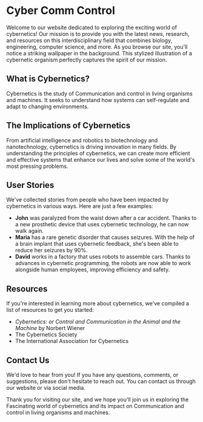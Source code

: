 <!--font:Poppins-->

# Cyber Comm Control

Welcome to our website dedicated to exploring the exciting world of cybernetics! Our mission is to provide you with the latest news, research, and resources on this interdisciplinary field that combines biology, engineering, computer science, and more. As you browse our site, you'll notice a striking wallpaper in the background. This stylized illustration of a cybernetic organism perfectly captures the spirit of our mission.

## What is Cybernetics?

Cybernetics is the study of Com<wbr>mu<wbr>ni<wbr>ca<wbr>tion and control in living organisms and machines. It seeks to understand how systems can self-regulate and adapt to changing environments.

## The Implications of Cybernetics

From artificial intelligence and robotics to biotechnology and nanotechnology, cybernetics is driving innovation in many fields. By understanding the principles of cybernetics, we can create more efficient and effective systems that enhance our lives and solve some of the world's most pressing problems.

## User Stories

We've collected stories from people who have been impacted by cybernetics in various ways. Here are just a few examples:

-   **John** was paralyzed from the waist down after a car accident. Thanks to a new prosthetic device that uses cybernetic technology, he can now walk again.
-   **Maria** has a rare genetic disorder that causes seizures. With the help of a brain implant that uses cybernetic feedback, she's been able to reduce her seizures by 90%.
-   **David** works in a factory that uses robots to assemble cars. Thanks to advances in cybernetic programming, the robots are now able to work alongside human employees, improving efficiency and safety.

## Resources

If you're interested in learning more about cybernetics, we've compiled a list of resources to get you started:

-   _Cybernetics: or Control and Com<wbr>mu<wbr>ni<wbr>ca<wbr>tion in the Animal and the Machine_ by Norbert Wiener
-   The Cybernetics Society
-   The International Association for Cybernetics

## Contact Us

We'd love to hear from you! If you have any questions, comments, or suggestions, please don't hesitate to reach out. You can contact us through our website or via social media.

Thank you for visiting our site, and we hope you'll join us in exploring the Fas<wbr>ci<wbr>na<wbr>ting world of cybernetics and its impact on Com<wbr>mu<wbr>ni<wbr>ca<wbr>tion and control in living organisms and machines.

<!--

Write me content for website with wallpaper which alt text is:

"A stylized illustration of a cybernetic organism, with metallic textures and digital glitch effects."

The name/title of the page should not be 1:1 copy of the alt text but rather a real content of the website which is using this wallpaper.

- Use markdown format
- Start with heading
- Heading should be short and concise
- The content should look like a real website
- The website should not be about the wallpaper, wallpaper is just a related background
- Heading should be contain work "wallpaper" or "background"
- Include real sections like references, contact, user stories, etc. use things relevant to the page purpose.
- Feel free to use structure like headings, bullets, numbering, blockquotes, paragraphs, horizontal lines, etc.
- You can use formatting like bold or _italic_
- You can include UTF-8 emojis
- Links should be only #hash anchors (and you can refer to the document itself)
- Do not include images


---


# The Future is Now: Embrace the Cybernetic Age

Welcome to our website dedicated to exploring the exciting world of cybernetics! Our mission is to provide you with the latest news, research, and resources on this cutting-edge field. As you browse our site, you'll notice a striking wallpaper in the background. This stylized illustration of a cybernetic organism perfectly captures the spirit of our mission.

## What is Cybernetics?

Cybernetics is the study of Com<wbr>mu<wbr>ni<wbr>ca<wbr>tion and control in living organisms and machines. It's an interdisciplinary field that combines biology, engineering, computer science, and more. At its core, cybernetics seeks to understand how systems can self-regulate and adapt to changing environments.

## Why Cybernetics Matters

The implications of cybernetics are far-reaching and profound. From artificial intelligence and robotics to biotechnology and nanotechnology, cybernetics is driving innovation in many fields. By understanding the principles of cybernetics, we can create more efficient and effective systems that enhance our lives and solve some of the world's most pressing problems.

## User Stories

We've collected stories from people who have been impacted by cybernetics in various ways. Here are just a few examples:

- **John** was paralyzed from the waist down after a car accident. Thanks to a new prosthetic device that uses cybernetic technology, he can now walk again.
- **Maria** has a rare genetic disorder that causes seizures. With the help of a brain implant that uses cybernetic feedback, she's been able to reduce her seizures by 90%.
- **David** works in a factory that uses robots to assemble cars. Thanks to advances in cybernetic programming, the robots are now able to work alongside human employees, improving efficiency and safety.

## References

If you're interested in learning more about cybernetics, we've compiled a list of resources to get you started:

- _Cybernetics: or Control and Com<wbr>mu<wbr>ni<wbr>ca<wbr>tion in the Animal and the Machine_ by Norbert Wiener
- The Cybernetics Society
- The International Association for Cybernetics

## Contact Us

We'd love to hear from you! If you have any questions, comments, or suggestions, please don't hesitate to reach out. You can contact us through our website or via social media.

Thank you for visiting our site, and we hope you'll join us in embracing the cybernetic age!


---


Heading is too long, rewrite whole content.


---


# Cybernetics: Exploring the Future of Com<wbr>mu<wbr>ni<wbr>ca<wbr>tion and Control

Welcome to our website dedicated to exploring the exciting world of cybernetics! Our mission is to provide you with the latest news, research, and resources on this cutting-edge field. As you browse our site, you'll notice a striking wallpaper in the background. This stylized illustration of a cybernetic organism perfectly captures the spirit of our mission.

## What is Cybernetics?

Cybernetics is an interdisciplinary field that combines biology, engineering, computer science, and more to study Com<wbr>mu<wbr>ni<wbr>ca<wbr>tion and control in living organisms and machines. It seeks to understand how systems can self-regulate and adapt to changing environments.

## The Implications of Cybernetics

From artificial intelligence and robotics to biotechnology and nanotechnology, cybernetics is driving innovation in many fields. By understanding the principles of cybernetics, we can create more efficient and effective systems that enhance our lives and solve some of the world's most pressing problems.

## User Stories

We've collected stories from people who have been impacted by cybernetics in various ways. Here are just a few examples:

- **John** was paralyzed from the waist down after a car accident. Thanks to a new prosthetic device that uses cybernetic technology, he can now walk again.
- **Maria** has a rare genetic disorder that causes seizures. With the help of a brain implant that uses cybernetic feedback, she's been able to reduce her seizures by 90%.
- **David** works in a factory that uses robots to assemble cars. Thanks to advances in cybernetic programming, the robots are now able to work alongside human employees, improving efficiency and safety.

## Resources

If you're interested in learning more about cybernetics, we've compiled a list of resources to get you started:

- _Cybernetics: or Control and Com<wbr>mu<wbr>ni<wbr>ca<wbr>tion in the Animal and the Machine_ by Norbert Wiener
- The Cybernetics Society
- The International Association for Cybernetics

## Contact Us

We'd love to hear from you! If you have any questions, comments, or suggestions, please don't hesitate to reach out. You can contact us through our website or via social media.

Thank you for visiting our site, and we hope you'll join us in exploring the future of Com<wbr>mu<wbr>ni<wbr>ca<wbr>tion and control through cybernetics!


---


Heading is too long, rewrite whole content.


---


# Cybernetics: Exploring Com<wbr>mu<wbr>ni<wbr>ca<wbr>tion and Control in Living Organisms and Machines

Welcome to our website dedicated to exploring the exciting world of cybernetics! Our mission is to provide you with the latest news, research, and resources on this interdisciplinary field that combines biology, engineering, computer science, and more. As you browse our site, you'll notice a striking wallpaper in the background. This stylized illustration of a cybernetic organism perfectly captures the spirit of our mission.

## What is Cybernetics?

Cybernetics is the study of Com<wbr>mu<wbr>ni<wbr>ca<wbr>tion and control in living organisms and machines. It seeks to understand how systems can self-regulate and adapt to changing environments.

## The Implications of Cybernetics

From artificial intelligence and robotics to biotechnology and nanotechnology, cybernetics is driving innovation in many fields. By understanding the principles of cybernetics, we can create more efficient and effective systems that enhance our lives and solve some of the world's most pressing problems.

## User Stories

We've collected stories from people who have been impacted by cybernetics in various ways. Here are just a few examples:

- **John** was paralyzed from the waist down after a car accident. Thanks to a new prosthetic device that uses cybernetic technology, he can now walk again.
- **Maria** has a rare genetic disorder that causes seizures. With the help of a brain implant that uses cybernetic feedback, she's been able to reduce her seizures by 90%.
- **David** works in a factory that uses robots to assemble cars. Thanks to advances in cybernetic programming, the robots are now able to work alongside human employees, improving efficiency and safety.

## Resources

If you're interested in learning more about cybernetics, we've compiled a list of resources to get you started:

- _Cybernetics: or Control and Com<wbr>mu<wbr>ni<wbr>ca<wbr>tion in the Animal and the Machine_ by Norbert Wiener
- The Cybernetics Society
- The International Association for Cybernetics

## Contact Us

We'd love to hear from you! If you have any questions, comments, or suggestions, please don't hesitate to reach out. You can contact us through our website or via social media.

Thank you for visiting our site, and we hope you'll join us in exploring Com<wbr>mu<wbr>ni<wbr>ca<wbr>tion and control in living organisms and machines through cybernetics!


---


Heading is too long, rewrite whole content.


---


# Exploring Cybernetics: Com<wbr>mu<wbr>ni<wbr>ca<wbr>tion and Control in Living Organisms and Machines

Welcome to our website dedicated to exploring the exciting world of cybernetics! Our mission is to provide you with the latest news, research, and resources on this interdisciplinary field that combines biology, engineering, computer science, and more. As you browse our site, you'll notice a striking wallpaper in the background. This stylized illustration of a cybernetic organism perfectly captures the spirit of our mission.

## What is Cybernetics?

Cybernetics is the study of Com<wbr>mu<wbr>ni<wbr>ca<wbr>tion and control in living organisms and machines. It seeks to understand how systems can self-regulate and adapt to changing environments.

## The Implications of Cybernetics

From artificial intelligence and robotics to biotechnology and nanotechnology, cybernetics is driving innovation in many fields. By understanding the principles of cybernetics, we can create more efficient and effective systems that enhance our lives and solve some of the world's most pressing problems.

## User Stories

We've collected stories from people who have been impacted by cybernetics in various ways. Here are just a few examples:

- **John** was paralyzed from the waist down after a car accident. Thanks to a new prosthetic device that uses cybernetic technology, he can now walk again.
- **Maria** has a rare genetic disorder that causes seizures. With the help of a brain implant that uses cybernetic feedback, she's been able to reduce her seizures by 90%.
- **David** works in a factory that uses robots to assemble cars. Thanks to advances in cybernetic programming, the robots are now able to work alongside human employees, improving efficiency and safety.

## Resources

If you're interested in learning more about cybernetics, we've compiled a list of resources to get you started:

- _Cybernetics: or Control and Com<wbr>mu<wbr>ni<wbr>ca<wbr>tion in the Animal and the Machine_ by Norbert Wiener
- The Cybernetics Society
- The International Association for Cybernetics

## Contact Us

We'd love to hear from you! If you have any questions, comments, or suggestions, please don't hesitate to reach out. You can contact us through our website or via social media.

Thank you for visiting our site, and we hope you'll join us in exploring the Fas<wbr>ci<wbr>na<wbr>ting world of cybernetics and its impact on Com<wbr>mu<wbr>ni<wbr>ca<wbr>tion and control in living organisms and machines.


---


Write me a Google font which is best fitting for the website.

Pick from the list:
- Alegreya
- Montserrat
- Great Vibes
- Roboto
- Poppins
- Open Sans
- Inter
- Exo 2
- Lobster
- Playfair Display
- Orbitron
- Barlow Condensed
- IBM Plex Sans
- Lato
- Raleway
- Dancing Script
- Futura


Write just the font name nothing else.


---


Poppins

-->
